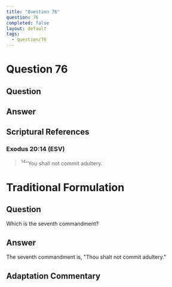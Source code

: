 ```yaml
---
title: "Question 76"
question: 76
completed: false
layout: default
tags:
  - question/76
---
```

# Question 76

## Question


## Answer


## Scriptural References
### Exodus 20:14 (ESV)
> <sup>14</sup>“You shall not commit adultery.

# Traditional Formulation
## Question
Which is the seventh commandment?

## Answer
The seventh commandment is, "Thou shalt not commit adultery."

## Adaptation Commentary

